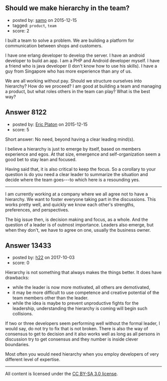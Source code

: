 ## Should we make hierarchy in the team?

- posted by: [samo](https://stackexchange.com/users/2421464/samo) on 2015-12-15
- tagged: `product`, `team`
- score: 2

<p>I built a team to solve a problem. We are building a platform for communication between shops and customers. </p>

<p>I have one erlang developer to develop the server. I have an android developer to build an app. I am a PHP and Android developer myself. I have a friend who is java developer (I don't know how to use his skills). I have a guy from Singapore who has more experience than any of us. </p>

<p>We are all working without pay. Should we structure ourselves into hierarchy? How do we proceed? I am good at building a team and managing a product, but what roles others in the team can play? What is the best way? </p>



## Answer 8122

- posted by: [Eric Platon](https://stackexchange.com/users/1533/eric-platon) on 2015-12-15
- score: 5

<p>Short answer: No need, beyond having a clear leading mind(s).</p>

<p>I believe a hierarchy is just to emerge by itself, based on members experience and egos. At that size, emergence and self-organization seem a good bet to stay lean and focused.</p>

<p>Having said that, it is also critical to keep the focus. So a corollary to your question is do you need a clear leader to summarize the situation and decide where the team goes---to which here is a resounding yes.</p>

<hr>

<p>I am currently working at a company where we all agree not to have a hierarchy. We want to foster everyone taking part in the discussions. This works pretty well, and quickly we know each other's strengths, preferences, and perspectives.</p>

<p>The big issue then, is decision making and focus, as a whole. And the question of a leader is of outmost importance. Leaders also emerge, but when they don't, we have to agree on one, usually the business owner.</p>



## Answer 13433

- posted by: [h22](https://stackexchange.com/users/167824/h22) on 2017-10-03
- score: 0

<p>Hierarchy is not something that always makes the things better. It does have drawbacks: </p>

<ul>
<li>while the leader is now more motivated, all others are demotivated, </li>
<li>it may be more difficult to use competence and creative potential of the team members other than the leader.</li>
<li>while the idea is maybe to prevent unproductive fights for the leadership, understanding the hierarchy is coming will begin such collisions. </li>
</ul>

<p>If two or three developers seem performing well without the formal leader, I would say, do not try to fix that is not broken. There is also the way of consensus to get to decision and it also works well as long as all persons in discussion try to get consensus and they number is inside clever boundaries.</p>

<p>Most often you would need hierarchy when you employ developers of very different level of expertise. </p>




---

All content is licensed under the [CC BY-SA 3.0 license](https://creativecommons.org/licenses/by-sa/3.0/).
